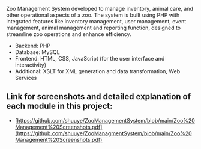 Zoo Management System developed to manage inventory, animal care, and other operational aspects of a zoo. The system is built using PHP with integrated features like inventory management, user management, event management, animal management and reporting function, designed to streamline zoo operations and enhance efficiency.

- Backend: PHP
- Database: MySQL
- Frontend: HTML, CSS, JavaScript (for the user interface and interactivity)
- Additional: XSLT for XML generation and data transformation, Web Services

## Link for screenshots and detailed explanation of each module in this project:
- [https://github.com/shuuye/ZooManagementSystem/blob/main/Zoo%20Management%20Screenshots.pdf](https://github.com/shuuye/ZooManagmentSystem/blob/main/Zoo%20Management%20Screenshots.pdf)
